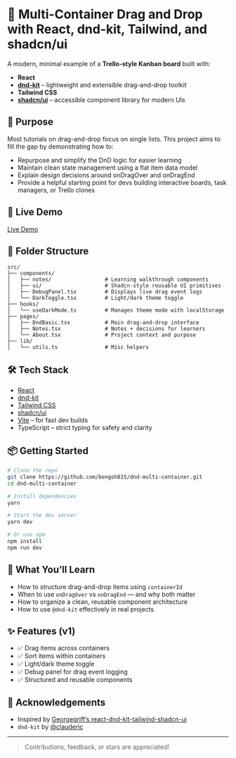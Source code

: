 # 🧲 Multi-Container Drag and Drop with React, dnd-kit, Tailwind, and shadcn/ui

A modern, minimal example of a **Trello-style Kanban board** built with:

- **React**
- **[dnd-kit](https://github.com/clauderic/dnd-kit)** – lightweight and extensible drag-and-drop toolkit
- **Tailwind CSS**
- **[shadcn/ui](https://ui.shadcn.com/)** – accessible component library for modern UIs

## 🎯 Purpose

Most tutorials on drag-and-drop focus on single lists. This project aims to fill the gap by demonstrating how to:

- Repurpose and simplify the DnD logic for easier learning
- Maintain clean state management using a flat item data model
- Explain design decisions around onDragOver and onDragEnd
- Provide a helpful starting point for devs building interactive boards, task managers, or Trello clones

## 🚀 Live Demo

[Live Demo](https://dnd-multi-container.vercel.app)

## 🧱 Folder Structure

```
src/
├── components/
│   ├── notes/                 # Learning walkthrough components
│   ├── ui/                    # Shadcn-style reusable UI primitives
│   ├── DebugPanel.tsx         # Displays live drag event logs
│   └── DarkToggle.tsx         # Light/dark theme toggle
├── hooks/
│   └── useDarkMode.ts         # Manages theme mode with localStorage
├── pages/
│   ├── DndBasic.tsx           # Main drag-and-drop interface
│   ├── Notes.tsx              # Notes + decisions for learners
│   └── About.tsx              # Project context and purpose
├── lib/
│   └── utils.ts               # Misc helpers
```

## 🛠 Tech Stack

- [React](https://react.dev)
- [dnd-kit](https://dndkit.com/)
- [Tailwind CSS](https://tailwindcss.com)
- [shadcn/ui](https://ui.shadcn.com)
- [Vite](https://vitejs.dev) – for fast dev builds
- TypeScript – strict typing for safety and clarity

## 📦 Getting Started

```bash
# Clone the repo
git clone https://github.com/bengoh815/dnd-multi-container.git
cd dnd-multi-container

# Install dependencies
yarn

# Start the dev server
yarn dev

# Or use npm
npm install
npm run dev
```

## 🧠 What You’ll Learn

- How to structure drag-and-drop items using `containerId`
- When to use `onDragOver` vs `onDragEnd` — and why both matter
- How to organize a clean, reusable component architecture
- How to use `@dnd-kit` effectively in real projects

## ✨ Features (v1)

- ✅ Drag items across containers
- ✅ Sort items within containers
- ✅ Light/dark theme toggle
- ✅ Debug panel for drag event logging
- ✅ Structured and reusable components

## 🤝 Acknowledgements

- Inspired by [Georgegriff’s react-dnd-kit-tailwind-shadcn-ui](https://github.com/Georgegriff/react-dnd-kit-tailwind-shadcn-ui)
- `dnd-kit` by [@clauderic](https://github.com/clauderic)

---

> Contributions, feedback, or stars are appreciated!
